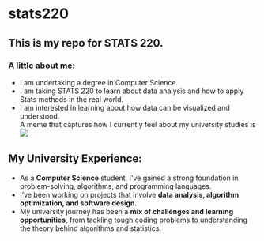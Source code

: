 # stats220

## This is my repo for STATS 220.

### A little about me:

- I am undertaking a degree in Computer Science
- I am taking STATS 220 to learn about data analysis and how to apply Stats methods in the real world.
- I am interested in learning about how data can be visualized and understood.  
A meme that captures how I currently feel about my university studies is![](https://c.tenor.com/8druEACXtX8AAAAd/tenor.gif)


## My University Experience:


- As a **Computer Science** student, I've gained a strong foundation in problem-solving, algorithms, and programming languages.
- I’ve been working on projects that involve **data analysis, algorithm optimization, and software design**.
- My university journey has been a **mix of challenges and learning opportunities**, from tackling tough coding problems to understanding the theory behind algorithms and statistics.
